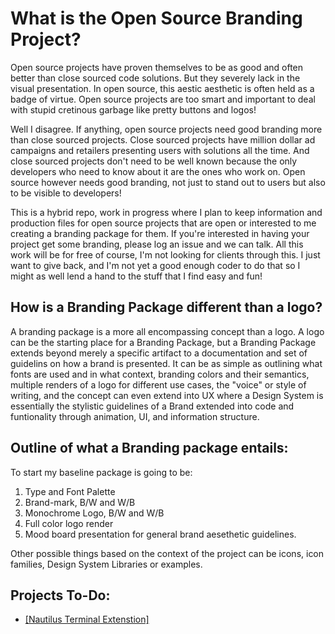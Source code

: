 # What is the Open Source Branding Project?
Open source projects have proven themselves to be as good and often better than close sourced code solutions. But they severely lack in the visual presentation. In open source, this aestic aesthetic is often held as a badge of virtue. Open source projects are too smart and important to deal with stupid cretinous garbage like pretty buttons and logos!

Well I disagree. If anything, open source projects need good branding more than close sourced projects. Close sourced projects have million dollar ad campaigns and retailers presenting users with solutions all the time. And close sourced projects don't need to be well known because the only developers who need to know about it are the ones who work on. Open source however needs good branding, not just to stand out to users but also to be visible to developers!

This is a hybrid repo, work in progress where I plan to keep information and production files for open source projects that are open or interested to me creating a branding package for them. If you're interested in having your project get some branding, please log an issue and we can talk. All this work will be for free of course, I'm not looking for clients through this. I just want to give back, and I'm not yet a good enough coder to do that so I might as well lend a hand to the stuff that I find easy and fun!

## How is a Branding Package different than a logo?

A branding package is a more all encompassing concept than a logo. A logo can be the starting place for a Branding Package, but a Branding Package extends beyond merely a specific artifact to a documentation and set of guidelins on how a brand is presented. It can be as simple as outlining what fonts are used and in what context, branding colors and their semantics, multiple renders of a logo for different use cases, the "voice" or style of writing, and the concept can even extend into UX where a Design System is essentially the stylistic guidelines of a Brand extended into code and funtionality through animation, UI, and information structure. 

## Outline of what a Branding package entails:
 To start my baseline package is going to be:
1. Type and Font Palette
2. Brand-mark, B/W and W/B
3. Monochrome Logo, B/W and W/B
4. Full color logo render
5. Mood board presentation for general brand aesethetic guidelines. 

Other possible things based on the context of the project can be icons, icon families, Design System Libraries or examples. 



## Projects To-Do:
* [[Nautilus Terminal Extenstion]](https://github.com/flozz/nautilus-terminal)
